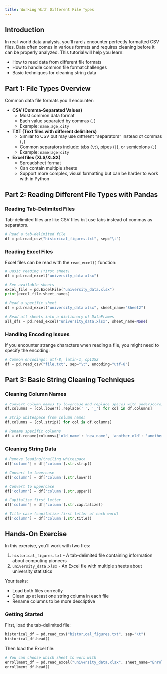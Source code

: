 ```yaml
---
title: Working With Different File Types
---
```


## Introduction

In real-world data analysis, you'll rarely encounter perfectly formatted CSV files. Data often comes in various formats and requires cleaning before it can be properly analyzed. This tutorial will help you learn:

- How to read data from different file formats
- How to handle common file format challenges
- Basic techniques for cleaning string data

## Part 1: File Types Overview

Common data file formats you'll encounter:

- **CSV (Comma-Separated Values)**
  - Most common data format
  - Each value separated by commas (`,`)
  - Example: `name,age,city`
- **TXT (Text files with different delimiters)**
  - Similar to CSV but may use different "separators" instead of commas (`,`)
  - Common separators include: tabs (`\t`), pipes (`|`), or semicolons (`;`)
  - Example: `name|age|city`
- **Excel files (XLS/XLSX)**
  - Spreadsheet format
  - Can contain multiple sheets
  - Support more complex, visual formatting but can be harder to work with in Python

## Part 2: Reading Different File Types with Pandas

### Reading Tab-Delimited Files

Tab-delimited files are like CSV files but use tabs instead of commas as separators.

```python
# Read a tab-delimited file
df = pd.read_csv("historical_figures.txt", sep="\t")
```

### Reading Excel Files

Excel files can be read with the `read_excel()` function:

```python
# Basic reading (first sheet)
df = pd.read_excel("university_data.xlsx")

# See available sheets
excel_file = pd.ExcelFile("university_data.xlsx")
print(excel_file.sheet_names)

# Read a specific sheet
df = pd.read_excel("university_data.xlsx", sheet_name="Sheet2")

# Read all sheets into a dictionary of DataFrames
all_dfs = pd.read_excel("university_data.xlsx", sheet_name=None)
```

### Handling Encoding Issues

If you encounter strange characters when reading a file, you might need to specify the encoding:

```python
# Common encodings: utf-8, latin-1, cp1252
df = pd.read_csv("file.txt", sep="\t", encoding="utf-8")
```

## Part 3: Basic String Cleaning Techniques

### Cleaning Column Names

```python
# Convert column names to lowercase and replace spaces with underscores
df.columns = [col.lower().replace(' ', '_') for col in df.columns]

# Strip whitespace from column names
df.columns = [col.strip() for col in df.columns]

# Rename specific columns
df = df.rename(columns={'old_name': 'new_name', 'another_old': 'another_new'})
```

### Cleaning String Data

```python
# Remove leading/trailing whitespace
df['column'] = df['column'].str.strip()

# Convert to lowercase
df['column'] = df['column'].str.lower()

# Convert to uppercase
df['column'] = df['column'].str.upper()

# Capitalize first letter
df['column'] = df['column'].str.capitalize()

# Title case (capitalize first letter of each word)
df['column'] = df['column'].str.title()
```

## Hands-On Exercise

In this exercise, you'll work with two files:

1. `historical_figures.txt` - A tab-delimited file containing information about computing pioneers
2. `university_data.xlsx` - An Excel file with multiple sheets about university statistics

Your tasks:

- Load both files correctly
- Clean up at least one string column in each file
- Rename columns to be more descriptive

### Getting Started

First, load the tab-delimited file:

```python
historical_df = pd.read_csv("historical_figures.txt", sep="\t")
historical_df.head()
```

Then load the Excel file:

```python
# You can choose which sheet to work with
enrollment_df = pd.read_excel("university_data.xlsx", sheet_name="Enrollment")
enrollment_df.head()
```
